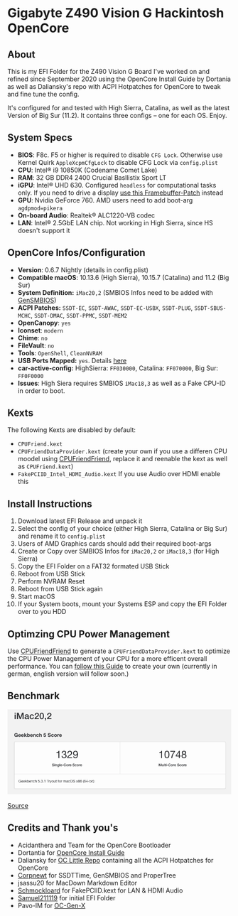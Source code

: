 # Gigabyte Z490 Vision G Hackintosh OpenCore

## About
This is my EFI Folder for the Z490 Vision G Board I've worked on and refined since September 2020 using the OpenCore Install Guide by Dortania as well as Daliansky's repo with ACPI Hotpatches for OpenCore to tweak and fine tune the config.

It's configured for and tested with High Sierra, Catalina, as well as the latest Version of Big Sur (11.2). It contains three configs – one for each OS. Enjoy.

## System Specs
* **BIOS**: F8c. F5 or higher is required to disable `CFG Lock`. Otherwise use Kernel Quirk `AppleXcpmCfgLock` to disable CFG Lock via `config.plist`
* **CPU**: Intel® i9 10850K (Codename Comet Lake)
* **RAM**: 32 GB DDR4 2400 Crucial Basllistix Sport LT
* **iGPU**: Intel® UHD 630. Configured `headless` for computational tasks only. If you need to drive a display [use this Framebuffer-Patch](https://github.com/5T33Z0/Gigabyte-Z490-Vision-G-Hackintosh-OpenCore/blob/main/Intel%20UHD%20630_HDMI_DP_Framebuffer-Patch.plist) instead
* **GPU**: Nvidia GeForce 760. AMD users need to add boot-arg `agdpmod=pikera`
* **On-board Audio**: Realtek® ALC1220-VB codec
* **LAN**: Intel® 2.5GbE LAN chip. Not working in High Sierra, since HS doesn't support it
 
## OpenCore Infos/Configuration
* **Version**: 0.6.7 Nightly (details in config.plist)
* **Compatible macOS**: 10.13.6 (High Sierra), 10.15.7 (Catalina) and 11.2 (Big Sur)
* **System Definition:** `iMac20,2` (SMBIOS Infos need to be added with [GenSMBIOS](https://github.com/corpnewt/GenSMBIOS))
* **ACPI Patches:** `SSDT-EC`, `SSDT-AWAC`, `SSDT-EC-USBX`, `SSDT-PLUG`, `SSDT-SBUS-MCHC`, `SSDT-DMAC`, `SSDT-PPMC`, `SSDT-MEM2`
* **OpenCanopy**: `yes`
* **Iconset**: `modern`
* **Chime**: `no`
* **FileVault**: `no`
* **Tools**: `OpenShell`, `CleanNVRAM`
* **USB Ports Mapped:** `yes`. Details [here](https://github.com/5T33Z0/Gigabyte-Z490-Vision-G-Hackintosh-OpenCore/blob/main/USB_Ports.zip?raw=true)
* **car-active-config:** HighSierra: `FF030000`, Catalina: `FF070000`, Big Sur: `FF0F0000`
* **Issues**: High Siera requires SMBIOS `iMac18,3` as well as a Fake CPU-ID in order to boot.

## Kexts
The following Kexts are disabled by default:

* `CPUFriend.kext`
* `CPUFriendDataProvider.kext` (create your own if you use a differen CPU moodel using [CPUFriendFriend](https://github.com/corpnewt/CPUFriendFriend), replace it and reenable the kext as well as `CPUFriend.kext`)
* `FakePCIID_Intel_HDMI_Audio.kext` If you use Audio over HDMI enable this

## Install Instructions
1. Download latest EFI Release and unpack it
2. Select the config of your choice (either High Sierra, Catalina or Big Sur) and rename it to `config.plist`
3. Users of AMD Graphics cards should add their required boot-args
4. Create or Copy over SMBIOS Infos for `iMac20,2` or `iMac18,3` (for High Sierra)
5. Copy the EFI Folder on a FAT32 formated USB Stick
6. Reboot from USB Stick
7. Perform NVRAM Reset
8. Reboot from USB Stick again
9. Start macOS
10. If your System boots, mount your Systems ESP and copy the EFI Folder over to you HDD

## Optimzing CPU Power Management
Use [CPUFriendFriend](https://github.com/corpnewt/CPUFriendFriend) to generate a `CPUFriendDataProvider.kext` to optimize the CPU Power Management of your CPU for a more efficent overall performance. You can [follow this Guide](https://github.com/5T33Z0/Gigabyte-Z490-Vision-G-Hackintosh-OpenCore/blob/main/Optimizing%20CPU%20Power%20Management_de.pdf) to create your own (currently in german, english version will follow soon.)

## Benchmark

![image](https://raw.githubusercontent.com/5T33Z0/Gigabyte-Z490-Vision-G-Hackintosh-OpenCore/main/BigSur%20Benchmark.png)

[Source](https://browser.geekbench.com/v5/cpu/5386949)

## Credits and Thank you's
* Acidanthera and Team for the OpenCore Bootloader
* Dortantia for [OpenCore Install Guide](https://dortania.github.io/OpenCore-Install-Guide/)
* Daliansky for [OC Little Repo](https://github.com/daliansky/OC-little) containing all the ACPI Hotpatches for OpenCore
* [Corpnewt](https://github.com/corpnewt) for SSDTTime, GenSMBIOS and ProperTree
* jsassu20 for MacDown Markdown Editor
* [Schmockloard](https://github.com/SchmockLord/Hackintosh-Intel-i9-10900k-Gigabyte-Z490-Vision-D) for FakePCIID.kext for LAN & HDMI Audio
* [Samuel211119](https://github.com/samuel21119/Intel-i9-10900-Gigabyte-Z490-Vision-G-Hackintosh) for initial EFI Folder
* Pavo-IM for [OC-Gen-X](https://github.com/Pavo-IM/OC-Gen-X)
